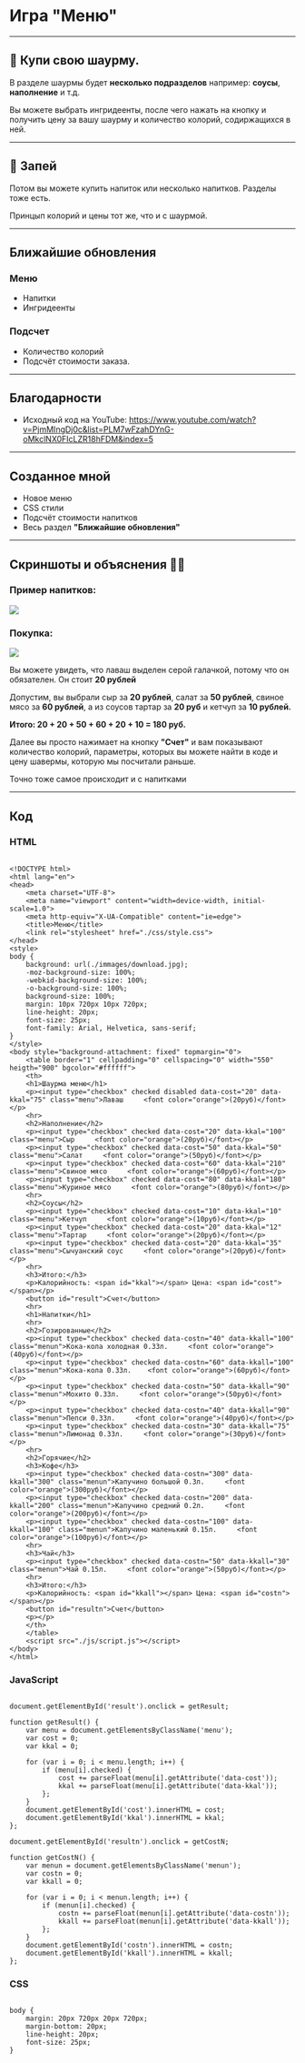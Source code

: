 # Игра "Меню"

---

## 🌯 Купи свою шаурму.

<p>В разделе шаурмы будет <b>несколько подразделов</b> например: <b>соусы</b>, <b>наполнение</b> и т.д.</p>
<p>Вы можете выбрать ингридеенты, после чего нажать на кнопку и получить цену за вашу шаурму и количество колорий, содиржащихся в ней.</p>

---

## 🍺 Запей

<p>Потом вы можете купить напиток или несколько напитков. Разделы тоже есть.</p>
<p>Принцып колорий и цены тот же, что и с шаурмой.</p>

---

## Ближайшие обновления

### Меню

* Напитки
* Ингридеенты

### Подсчет

* Количество колорий
* Подсчёт стоимости заказа.

---

## Благодарности

* Исходный код на YouTube: https://www.youtube.com/watch?v=PjmMIngDj0c&list=PLM7wFzahDYnG-oMkclNX0FIcLZR18hFDM&index=5

---

## Созданное мной

* Новое меню
* CSS стили
* Подсчёт стоимости напитков
* Весь раздел <b>"Ближайшие обновления"</b>

---

## Скриншоты и объяснения 🤳🏻

### Пример напитков:

<img src="./immages/capture-20200119-162555.png">

### Покупка:

<img src="./immages/capture-20200119-164521.png">

<p>Вы можете увидеть, что лаваш выделен серой галачкой, потому что он обязателен. Он стоит <b>20 рублей</b></p>
<p>Допустим, вы выбрали сыр за <b>20 рублей</b>, салат за <b>50 рублей</b>, свиное мясо за <b>60 рублей</b>, а из соусов тартар за <b>20 руб</b> и кетчуп за <b>10 рублей.</b></p>
<p><b>Итого: 20 + 20 + 50 + 60 + 20 + 10 = 180 руб.</b></p>
<p>Далее вы просто нажимает на кнопку <b>"Счет"</b> и вам показывают количество колорий, параметры, которых вы можете найти в коде и цену шавермы, которую мы посчитали раньше.</p>
<p>Точно тоже самое происходит и с напитками</p>

---

## Код

### HTML

```

<!DOCTYPE html>
<html lang="en">
<head>
    <meta charset="UTF-8">
    <meta name="viewport" content="width=device-width, initial-scale=1.0">
    <meta http-equiv="X-UA-Compatible" content="ie=edge">
    <title>Меню</title>
    <link rel="stylesheet" href="./css/style.css">
</head>
<style>
body {
    background: url(./immages/download.jpg);
    -moz-background-size: 100%;
    -webkid-background-size: 100%;
    -o-background-size: 100%;
    background-size: 100%;
    margin: 10px 720px 10px 720px;
    line-height: 20px;
    font-size: 25px;
    font-family: Arial, Helvetica, sans-serif;
}
</style>
<body style="background-attachment: fixed" topmargin="0">
    <table border="1" cellpadding="0" cellspacing="0" width="550" heigth="900" bgcolor="#ffffff">
    <th>
    <h1>Шаурма меню</h1>
    <p><input type="checkbox" checked disabled data-cost="20" data-kkal="75" class="menu">Лаваш     <font color="orange">(20руб)</font></p>
    <hr>
    <h2>Наполнение</h2>
    <p><input type="checkbox" checked data-cost="20" data-kkal="100" class="menu">Сыр     <font color="orange">(20руб)</font></p>
    <p><input type="checkbox" checked data-cost="50" data-kkal="50" class="menu">Салат     <font color="orange">(50руб)</font></p>
    <p><input type="checkbox" checked data-cost="60" data-kkal="210" class="menu">Свиное мясо     <font color="orange">(60руб)</font></p>
    <p><input type="checkbox" checked data-cost="80" data-kkal="180" class="menu">Куриное мясо     <font color="orange">(80руб)</font></p>
    <hr>    
    <h2>Соусы</h2>
    <p><input type="checkbox" checked data-cost="10" data-kkal="10" class="menu">Кетчуп     <font color="orange">(10руб)</font></p>
    <p><input type="checkbox" checked data-cost="20" data-kkal="12" class="menu">Тартар     <font color="orange">(20руб)</font></p>
    <p><input type="checkbox" checked data-cost="20" data-kkal="35" class="menu">Сычуанский соус     <font color="orange">(20руб)</font></p>
    <hr>
    <h3>Итого:</h3>
    <p>Калорийность: <span id="kkal"></span> Цена: <span id="cost"></span></p>
    <button id="result">Счет</button>
    <hr>
    <h1>Напитки</h1>
    <hr>
    <h2>Гозированные</h2>
    <p><input type="checkbox" checked data-costn="40" data-kkall="100" class="menun">Кока-кола холодная 0.33л.     <font color="orange">(40руб)</font></p>
    <p><input type="checkbox" checked data-costn="60" data-kkall="100" class="menun">Кока-кола 0.33л.    <font color="orange">(60руб)</font></p>
    <p><input type="checkbox" checked data-costn="50" data-kkall="90" class="menun">Мохито 0.33л.     <font color="orange">(50руб)</font></p>
    <p><input type="checkbox" checked data-costn="40" data-kkall="90" class="menun">Пепси 0.33л.     <font color="orange">(40руб)</font></p>
    <p><input type="checkbox" checked data-costn="30" data-kkall="75" class="menun">Лимонад 0.33л.     <font color="orange">(30руб)</font></p>
    <hr>
    <h2>Горячие</h2>
    <h3>Кофе</h3>
    <p><input type="checkbox" checked data-costn="300" data-kkall="300" class="menun">Капучино большой 0.3л.     <font color="orange">(300руб)</font></p>
    <p><input type="checkbox" checked data-costn="200" data-kkall="200" class="menun">Капучино средний 0.2л.     <font color="orange">(200руб)</font></p>
    <p><input type="checkbox" checked data-costn="100" data-kkall="100" class="menun">Капучино маленький 0.15л.     <font color="orange">(100руб)</font></p>
    <hr>
    <h3>Чай</h3>
    <p><input type="checkbox" checked data-costn="50" data-kkall="30" class="menun">Чай 0.15л.     <font color="orange">(50руб)</font></p>
    <hr>
    <h3>Итого:</h3>
    <p>Калорийность: <span id="kkall"></span> Цена: <span id="costn"></span></p>
    <button id="resultn">Счет</button>
    <p></p>
    </th>
    </table>
    <script src="./js/script.js"></script>
</body>
</html>

```

### JavaScript

```

document.getElementById('result').onclick = getResult;

function getResult() {
    var menu = document.getElementsByClassName('menu');
    var cost = 0;
    var kkal = 0;

    for (var i = 0; i < menu.length; i++) {
        if (menu[i].checked) {
            cost += parseFloat(menu[i].getAttribute('data-cost'));
            kkal += parseFloat(menu[i].getAttribute('data-kkal'));
        };
    }
    document.getElementById('cost').innerHTML = cost;
    document.getElementById('kkal').innerHTML = kkal;
};

document.getElementById('resultn').onclick = getCostN;

function getCostN() {
    var menun = document.getElementsByClassName('menun');
    var costn = 0;
    var kkall = 0;

    for (var i = 0; i < menun.length; i++) {
        if (menun[i].checked) {
            costn += parseFloat(menun[i].getAttribute('data-costn'));
            kkall += parseFloat(menun[i].getAttribute('data-kkall'));
        };
    }
    document.getElementById('costn').innerHTML = costn;
    document.getElementById('kkall').innerHTML = kkall;
};

```

### CSS

```

body {
    margin: 20px 720px 20px 720px;
    margin-bottom: 20px;
    line-height: 20px;
    font-size: 25px;
}

```
